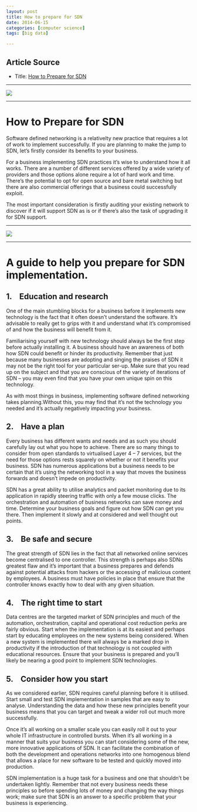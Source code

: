 ```yaml
---
layout: post
title: How to prepare for SDN
date: 2014-06-15
categories: [computer science]
tags: [big data]

---
```


## Article Source
* Title: [How to Prepare for SDN](http://www.quadratek.net/blog/2014/5/2/how-to-prepare-for-sdn)

---

[![](http://sungsoo.github.com/images/sdn.png)](http://sungsoo.github.com/images/sdn.png)

---

# How to Prepare for SDN

Software defined networking is a relativelty new practice that requires
a lot of work to implement successfully. If you are planning to make the
jump to SDN, let’s firstly consider its benefits to your business.

For a business implementing SDN practices it’s wise to understand how it
all works. There are a number of different services offered by a wide
variety of providers and those options alone require a lot of hard work
and time. There’s the potential to opt for open source and bare metal
switching but there are also commercial offerings that a business could
successfully exploit.

The most important consideration is firstly auditing your existing
network to discover if it will support SDN as is or if there’s also the
task of upgrading it for SDN support.

---

![](http://sungsoo.github.com/images/sdn-api.png)

---

# A guide to help you prepare for SDN implementation.


1.    Education and research
---

One of the main stumbling blocks for a business before it implements new
technology is the fact that it often doesn’t understand the software.
It’s advisable to really get to grips with it and understand what it’s
compromised of and how the business will benefit from it.

Familiarising yourself with new technology should always be the first
step before actually installing it. A business should have an awareness
of both how SDN could benefit or hinder its productivity. Remember that
just because many businesses are adopting and singing the praises of SDN
it may not be the right tool for your particular ser-up. Make sure that
you read up on the subject and that you are conscious of the variety of
iterations of SDN – you may even find that you have your own unique spin
on this technology.

As with most things in business, implementing software defined
networking takes planning.Without this, you may find that it’s not the
technology you needed and it’s actually negatively impacting your
business.

2.    Have a plan
----

Every business has different wants and needs and as such you should
carefully lay out what you hope to achieve. There are so many things to
consider from open standards to virtualised Layer 4 – 7 services, but
the need for those options rests squarely on whether or not it benefits
your business. SDN has numerous applications but a business needs to be
certain that it’s using the networking tool in a way that moves the
business forwards and doesn’t impede on productivity.

SDN has a great ability to utilise analytics and packet monitoring due
to its application in rapidly steering traffic with only a few mouse
clicks. The orchestration and automation of business networks can save
money and time. Determine your business goals and figure out how SDN can
get you there. Then implement it slowly and at considered and well
thought out points.

3.    Be safe and secure
----

The great strength of SDN lies in the fact that all networked online
services become centralised to one controller. This strength is perhaps
also SDNs greatest flaw and it’s important that a business prepares and
defends against potential attacks from hackers or the accessing of
malicious content by employees. A business must have policies in place
that ensure that the controller knows exactly how to deal with any given
situation.

4.    The right time to start
----

Data centres are the targeted market of SDN principles and much of the
automation, orchestration, capital and operational cost reduction perks
are fairly obvious. Start when the implementation is at its easiest and
perhaps start by educating employees on the new systems being
considered. When a new system is implemented there will always be a
marked drop in productivity if the introduction of that technology is
not coupled with educational resources. Ensure that your business is
prepared and you’ll likely be nearing a good point to implement SDN
technologies.

5.    Consider how you start
---

As we considered earlier, SDN requires careful planning before it is
utilised. Start small and test SDN implementation in samples that are
easy to analyse. Understanding the data and how these new principles
benefit your business means that you can target and tweak a wider roll
out much more successfully.

Once it’s all working on a smaller scale you can easily roll it out to
your whole IT infrastructure in controlled bursts. When it’s all working
in a manner that suits your business you can start considering some of
the new, more innovative applications of SDN. It can facilitate the
combination of both the development and operations networks into one
homogenous blend that allows a place for new software to be tested and
quickly moved into production.

SDN implementation is a huge task for a business and one that shouldn’t
be undertaken lightly. Remember that not every business needs these
principles so before spending lots of money and changing the way things
work; make sure that SDN is an answer to a specific problem that your
business is experiencing.

